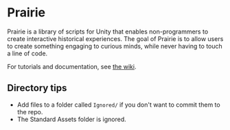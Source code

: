 # Prairie
Prairie is a library of scripts for Unity that enables non-programmers to create interactive historical experiences. The goal of  Prairie is to allow users to create something engaging to curious minds, while never having to touch a line of code.

For tutorials and documentation, see [the wiki](https://github.com/mjavaly/Prairie/wiki).

## Directory tips
* Add files to a folder called `Ignored/` if you don't want to commit them to the repo.
* The Standard Assets folder is ignored.
